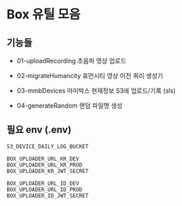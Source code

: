 # Box 유틸 모음

## 기능들
- 01-uploadRecording
초음파 영상 업로드

- 02-migrateHumancity
휴먼시티 영상 이전 쿼리 생성기

- 03-mmbDevices
마미박스 현재정보 S3에 업로드/기록 (sls)

- 04-generateRandom
랜덤 파일명 생성

## 필요 env (.env)
```
S3_DEVICE_DAILY_LOG_BUCKET

BOX_UPLOADER_URL_KR_DEV
BOX_UPLOADER_URL_KR_PROD
BOX_UPLOADER_KR_JWT_SECRET

BOX_UPLOADER_URL_ID_DEV
BOX_UPLOADER_URL_ID_PROD
BOX_UPLOADER_ID_JWT_SECRET
```
